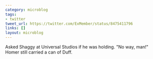 ```yaml
---
category: microblog
tags:
- twitter
tweet_url: https://twitter.com/ExMember/status/8475411796
links: []
layout: microblog
---
```

Asked Shaggy at Universal Studios if he was holding. "No way, man!" Homer still carried a can of Duff.
